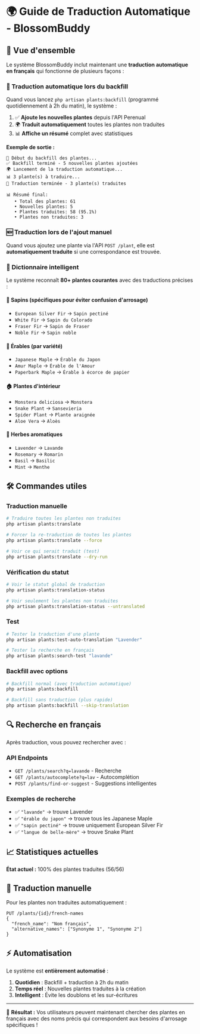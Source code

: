 # 🌍 Guide de Traduction Automatique - BlossomBuddy

## 🎯 Vue d'ensemble

Le système BlossomBuddy inclut maintenant une **traduction automatique en français** qui fonctionne de plusieurs façons :

### 🔄 Traduction automatique lors du backfill

Quand vous lancez `php artisan plants:backfill` (programmé quotidiennement à 2h du matin), le système :

1. ✅ **Ajoute les nouvelles plantes** depuis l'API Perenual
2. 🌍 **Traduit automatiquement** toutes les plantes non traduites
3. 📊 **Affiche un résumé** complet avec statistiques

**Exemple de sortie :**
```
🌱 Début du backfill des plantes...
✅ Backfill terminé - 5 nouvelles plantes ajoutées
🌍 Lancement de la traduction automatique...
📊 3 plante(s) à traduire...
🎉 Traduction terminée - 3 plante(s) traduites

📊 Résumé final:
   • Total des plantes: 61
   • Nouvelles plantes: 5
   • Plantes traduites: 58 (95.1%)
   • Plantes non traduites: 3
```

### 🆕 Traduction lors de l'ajout manuel

Quand vous ajoutez une plante via l'API `POST /plant`, elle est **automatiquement traduite** si une correspondance est trouvée.

### 🧠 Dictionnaire intelligent

Le système reconnaît **80+ plantes courantes** avec des traductions précises :

#### 🌲 Sapins (spécifiques pour éviter confusion d'arrosage)
- `European Silver Fir` → `Sapin pectiné`
- `White Fir` → `Sapin du Colorado` 
- `Fraser Fir` → `Sapin de Fraser`
- `Noble Fir` → `Sapin noble`

#### 🍁 Érables (par variété)
- `Japanese Maple` → `Érable du Japon`
- `Amur Maple` → `Érable de l'Amour`
- `Paperbark Maple` → `Érable à écorce de papier`

#### 🏠 Plantes d'intérieur
- `Monstera deliciosa` → `Monstera`
- `Snake Plant` → `Sansevieria`
- `Spider Plant` → `Plante araignée`
- `Aloe Vera` → `Aloès`

#### 🌿 Herbes aromatiques
- `Lavender` → `Lavande`
- `Rosemary` → `Romarin`
- `Basil` → `Basilic`
- `Mint` → `Menthe`

## 🛠️ Commandes utiles

### Traduction manuelle
```bash
# Traduire toutes les plantes non traduites
php artisan plants:translate

# Forcer la re-traduction de toutes les plantes
php artisan plants:translate --force

# Voir ce qui serait traduit (test)
php artisan plants:translate --dry-run
```

### Vérification du statut
```bash
# Voir le statut global de traduction
php artisan plants:translation-status

# Voir seulement les plantes non traduites
php artisan plants:translation-status --untranslated
```

### Test
```bash
# Tester la traduction d'une plante
php artisan plants:test-auto-translation "Lavender"

# Tester la recherche en français
php artisan plants:search-test "lavande"
```

### Backfill avec options
```bash
# Backfill normal (avec traduction automatique)
php artisan plants:backfill

# Backfill sans traduction (plus rapide)
php artisan plants:backfill --skip-translation
```

## 🔍 Recherche en français

Après traduction, vous pouvez rechercher avec :

### API Endpoints
- `GET /plants/search?q=lavande` - Recherche
- `GET /plants/autocomplete?q=lav` - Autocomplétion
- `POST /plants/find-or-suggest` - Suggestions intelligentes

### Exemples de recherche
- ✅ `"lavande"` → trouve Lavender
- ✅ `"érable du japon"` → trouve tous les Japanese Maple
- ✅ `"sapin pectiné"` → trouve uniquement European Silver Fir
- ✅ `"langue de belle-mère"` → trouve Snake Plant

## 📈 Statistiques actuelles

**État actuel :** 100% des plantes traduites (56/56)

## 🔧 Traduction manuelle

Pour les plantes non traduites automatiquement :

```http
PUT /plants/{id}/french-names
{
  "french_name": "Nom français",
  "alternative_names": ["Synonyme 1", "Synonyme 2"]
}
```

## ⚡ Automatisation

Le système est **entièrement automatisé** :

1. **Quotidien** : Backfill + traduction à 2h du matin
2. **Temps réel** : Nouvelles plantes traduites à la création
3. **Intelligent** : Évite les doublons et les sur-écritures

---

🎉 **Résultat :** Vos utilisateurs peuvent maintenant chercher des plantes en français avec des noms précis qui correspondent aux besoins d'arrosage spécifiques !